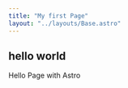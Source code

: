 ```yaml
---
title: "My first Page"
layout: "../layouts/Base.astro"
---
```


## hello world

Hello Page with Astro